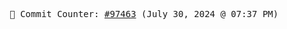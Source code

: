 <p align="center">
    <samp>
        📮 Commit Counter: <a href="https://github.com/Javascript-void0/Javascript-void0/commits/main">#97463</a> (July 30, 2024 @ 07:37 PM)
    </samp>
</p>